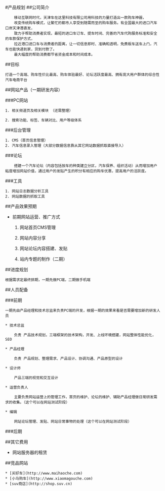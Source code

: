 #产品规划
##公司简介

```
	移动互联网时代，天津车在这里科技有限公司用科技的力量打造出一款购车神器，
	改变传统购车模式，让繁忙的都市人享受到随需而至的购车服务。有全国最大的进口汽车口岸天津港直发，
	致力于帮助消费者实现，最短的进口车订车、提车时间、完善的汽车代购服务标准和安全的车款保护方式，
	拉近港口进口车与消费者的距离，让一切信息即时、准确和透明，免费板车送车上门，汽车也能快递到家，货到付款了。
	最大幅度的帮助消费都节省资金成本和时间成本。
```
##目标

	打造一个高端、购车性价比最高、购车体验最好、论坛活跃度最高、拥有庞大用户群体的综合性汽车电商平台

##网站产品（一期研发内容）

###PC网站

	1. 相关频道页及相关模块 （还需整理）

	2. 搜索功能、标签、车辆对比、用户等级体系

###后台管理 

	1. CMS（首页信息管理）
	2. 汽车信息录入管理（大部分数据信息靠从其它网站数据抓取直接导入）

###论坛
```
	搭建一个汽车论坛（内容包括按车的种类建立分区，汽车保养、组织活动）从而增加用户粘度增加网站价值，通过用户的发贴产生的积分有相应的购车优惠，提高用户的活跃度。
```
###工具

	1. 网站日志数据分析工具
	2. 网站数据的抓取工具

##产品效果预期

* 前期网站运营、推广方式 

	1. 网站首页CMS管理

	2. 网站内容分享

	3. 网站论坛内容搭建、发贴

	4. 站内专题的制作（二期）

##进度规划

	根据需求定最终排期，一期先做PC端，二期做手机端


##人员配备
	
###前期

	一期先由产品经理和技术总监来负责PC端的开发，根据一期的效果来看是否需要增加新的研发人员

	* 技术总监
	
		负责 产品技术规划，三端框架的技术架构，开发、上线环境搭建，网站整体性能优化，SEO

	* 产品经理

		负责 产品规划、整理需求、产品设计、协调沟通、产品原型的设计 

	* 设计师

		产品三端的视觉和交互设计

	* 运营负责人

		主要负责网站运营上的管理工作，首页的维护、论坛的维护、辅助产品经理做日常研发需求的收集。（这个可以在网站测试阶段）

	* 编辑

		网站论坛管理、发贴、网站日常事物的处理（这个可以在网站测试阶段）

###后期
	
##其它费用

* 网站服务器的租赁

##竞品网站

	* [买好车](http://www.maihaoche.com)
	* [小马购车](http://www.xiaomagouche.com)
	* [suv商店](http://shop.suv.cn)
